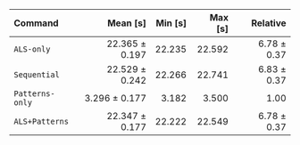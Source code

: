 | Command | Mean [s] | Min [s] | Max [s] | Relative |
|:---|---:|---:|---:|---:|
| `ALS-only` | 22.365 ± 0.197 | 22.235 | 22.592 | 6.78 ± 0.37 |
| `Sequential` | 22.529 ± 0.242 | 22.266 | 22.741 | 6.83 ± 0.37 |
| `Patterns-only` | 3.296 ± 0.177 | 3.182 | 3.500 | 1.00 |
| `ALS+Patterns` | 22.347 ± 0.177 | 22.222 | 22.549 | 6.78 ± 0.37 |
